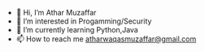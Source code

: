 - 👋 Hi, I’m Athar Muzaffar 
- 👀 I’m interested in Progamming/Security 
- 🌱 I’m currently learning Python,Java 
- 📫 How to reach me atharwaqasmuzaffar@gmail.com
